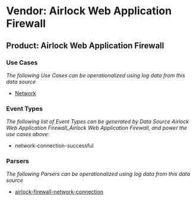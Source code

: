 Vendor: Airlock Web Application Firewall
========================================
Product: Airlock Web Application Firewall
-----------------------------------------

### Use Cases

_The following Use Cases can be operationalized using log data from this data source_

* [Network](usecase_network.md)


### Event Types

_The following list of Event Types can be generated by Data Source Airlock Web Application Firewall_Airlock Web Application Firewall, and power the use cases above:_

- network-connection-successful


### Parsers

_The following Parsers can be operationalized using log data from this data source_

* [airlock-firewall-network-connection](parserContent_airlock-firewall-network-connection.md)
